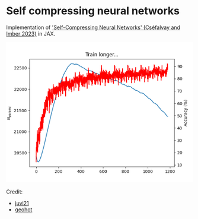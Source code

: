 # Self compressing neural networks

Implementation of ['Self-Compressing Neural Networks' (Cséfalvay and Imber 2023)](https://arxiv.org/pdf/2301.13142) in JAX. 

![alt text](figs/accuracy_and_model_size.png?raw=true)

Credit:
* [juvi21](https://github.com/juvi21/self-compressing-nn-jax/tree/main)
* [geohot](https://github.com/geohot/ai-notebooks/blob/master/mnist_self_compression.ipynb)